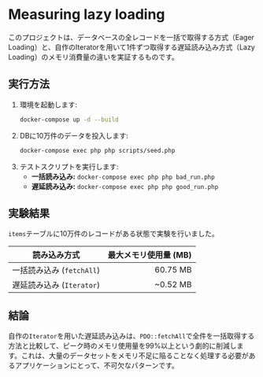 # Measuring lazy loading

このプロジェクトは、データベースの全レコードを一括で取得する方式（Eager Loading）と、自作のIteratorを用いて1件ずつ取得する遅延読み込み方式（Lazy Loading）のメモリ消費量の違いを実証するものです。

## 実行方法

1.  環境を起動します:
    ```bash
    docker-compose up -d --build
    ```
2.  DBに10万件のデータを投入します:
    ```bash
    docker-compose exec php php scripts/seed.php
    ```
3.  テストスクリプトを実行します:
    *   **一括読み込み:** `docker-compose exec php php bad_run.php`
    *   **遅延読み込み:** `docker-compose exec php php good_run.php`

## 実験結果

`items`テーブルに10万件のレコードがある状態で実験を行いました。

| 読み込み方式                | 最大メモリ使用量 (MB) |
| --------------------------- | ----------------------:|
| 一括読み込み (`fetchAll`)   |               60.75 MB |
| 遅延読み込み (`Iterator`)   |               ~0.52 MB |

## 結論

自作の`Iterator`を用いた遅延読み込みは、`PDO::fetchAll`で全件を一括取得する方法と比較して、ピーク時のメモリ使用量を99%以上という劇的に削減します。これは、大量のデータセットをメモリ不足に陥ることなく処理する必要があるアプリケーションにとって、不可欠なパターンです。
